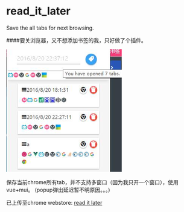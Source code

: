 # read_it_later
Save the all tabs for next browsing.

####要关浏览器，又不想添加书签的我，只好做了个插件。

![pic](https://raw.githubusercontent.com/mchome/read_it_later/master/pic.jpg "")

保存当前chrome所有tab，并不支持多窗口（因为我只开一个窗口），使用vue+mui。
(popup弹出延迟暂不明原因。。。)

已上传至chrome webstore: [read it later](https://chrome.google.com/webstore/detail/readitlater/hplljigdnfpiibakinjiiccafbjehbba 'fuyumi')